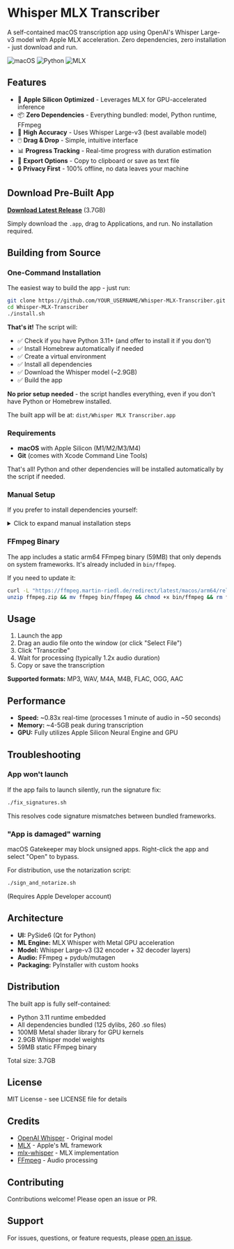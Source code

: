 # Whisper MLX Transcriber

A self-contained macOS transcription app using OpenAI's Whisper Large-v3 model with Apple MLX acceleration. Zero dependencies, zero installation - just download and run.

![macOS](https://img.shields.io/badge/macOS-Apple%20Silicon-blue)
![Python](https://img.shields.io/badge/Python-3.11-green)
![MLX](https://img.shields.io/badge/MLX-Accelerated-orange)

## Features

- 🚀 **Apple Silicon Optimized** - Leverages MLX for GPU-accelerated inference
- 📦 **Zero Dependencies** - Everything bundled: model, Python runtime, FFmpeg
- 🎯 **High Accuracy** - Uses Whisper Large-v3 (best available model)
- 🖱️ **Drag & Drop** - Simple, intuitive interface
- 📊 **Progress Tracking** - Real-time progress with duration estimation
- 💾 **Export Options** - Copy to clipboard or save as text file
- 🔒 **Privacy First** - 100% offline, no data leaves your machine

## Download Pre-Built App

**[Download Latest Release](../../releases)** (3.7GB)

Simply download the `.app`, drag to Applications, and run. No installation required.

## Building from Source

### One-Command Installation

The easiest way to build the app - just run:

```bash
git clone https://github.com/YOUR_USERNAME/Whisper-MLX-Transcriber.git
cd Whisper-MLX-Transcriber
./install.sh
```

**That's it!** The script will:
- ✅ Check if you have Python 3.11+ (and offer to install it if you don't)
- ✅ Install Homebrew automatically if needed
- ✅ Create a virtual environment
- ✅ Install all dependencies
- ✅ Download the Whisper model (~2.9GB)
- ✅ Build the app

**No prior setup needed** - the script handles everything, even if you don't have Python or Homebrew installed.

The built app will be at: `dist/Whisper MLX Transcriber.app`

### Requirements

- **macOS** with Apple Silicon (M1/M2/M3/M4)
- **Git** (comes with Xcode Command Line Tools)

That's all! Python and other dependencies will be installed automatically by the script if needed.

### Manual Setup

If you prefer to install dependencies yourself:

<details>
<summary>Click to expand manual installation steps</summary>

1. **Ensure Python 3.11+ is installed**
```bash
python3 --version  # Should be 3.11 or higher
```

If not installed:
```bash
brew install python@3.11
```

2. **Clone the repository**
```bash
git clone https://github.com/YOUR_USERNAME/Whisper-MLX-Transcriber.git
cd Whisper-MLX-Transcriber
```

3. **Create Python virtual environment**
```bash
python3 -m venv ../whisper_mlx_env
source ../whisper_mlx_env/bin/activate
```

4. **Install dependencies**
```bash
pip install -r requirements.txt
```

5. **Download the Whisper model**
```bash
python prepare_model.py
```

This downloads ~2.9GB of model weights to `Models/whisper-large-v3-mlx/`

6. **Build the app**
```bash
./build_app.sh
```

The built app will be at: `dist/Whisper MLX Transcriber.app`

</details>

### FFmpeg Binary

The app includes a static arm64 FFmpeg binary (59MB) that only depends on system frameworks. It's already included in `bin/ffmpeg`.

If you need to update it:
```bash
curl -L "https://ffmpeg.martin-riedl.de/redirect/latest/macos/arm64/release/ffmpeg.zip" -o ffmpeg.zip
unzip ffmpeg.zip && mv ffmpeg bin/ffmpeg && chmod +x bin/ffmpeg && rm ffmpeg.zip
```

## Usage

1. Launch the app
2. Drag an audio file onto the window (or click "Select File")
3. Click "Transcribe"
4. Wait for processing (typically 1.2x audio duration)
5. Copy or save the transcription

**Supported formats:** MP3, WAV, M4A, M4B, FLAC, OGG, AAC

## Performance

- **Speed:** ~0.83x real-time (processes 1 minute of audio in ~50 seconds)
- **Memory:** ~4-5GB peak during transcription
- **GPU:** Fully utilizes Apple Silicon Neural Engine and GPU

## Troubleshooting

### App won't launch

If the app fails to launch silently, run the signature fix:
```bash
./fix_signatures.sh
```

This resolves code signature mismatches between bundled frameworks.

### "App is damaged" warning

macOS Gatekeeper may block unsigned apps. Right-click the app and select "Open" to bypass.

For distribution, use the notarization script:
```bash
./sign_and_notarize.sh
```

(Requires Apple Developer account)

## Architecture

- **UI:** PySide6 (Qt for Python)
- **ML Engine:** MLX Whisper with Metal GPU acceleration
- **Model:** Whisper Large-v3 (32 encoder + 32 decoder layers)
- **Audio:** FFmpeg + pydub/mutagen
- **Packaging:** PyInstaller with custom hooks

## Distribution

The built app is fully self-contained:
- Python 3.11 runtime embedded
- All dependencies bundled (125 dylibs, 260 .so files)
- 100MB Metal shader library for GPU kernels
- 2.9GB Whisper model weights
- 59MB static FFmpeg binary

Total size: 3.7GB

## License

MIT License - see LICENSE file for details

## Credits

- [OpenAI Whisper](https://github.com/openai/whisper) - Original model
- [MLX](https://github.com/ml-explore/mlx) - Apple's ML framework
- [mlx-whisper](https://github.com/ml-explore/mlx-examples/tree/main/whisper) - MLX implementation
- [FFmpeg](https://ffmpeg.org/) - Audio processing

## Contributing

Contributions welcome! Please open an issue or PR.

## Support

For issues, questions, or feature requests, please [open an issue](../../issues).
